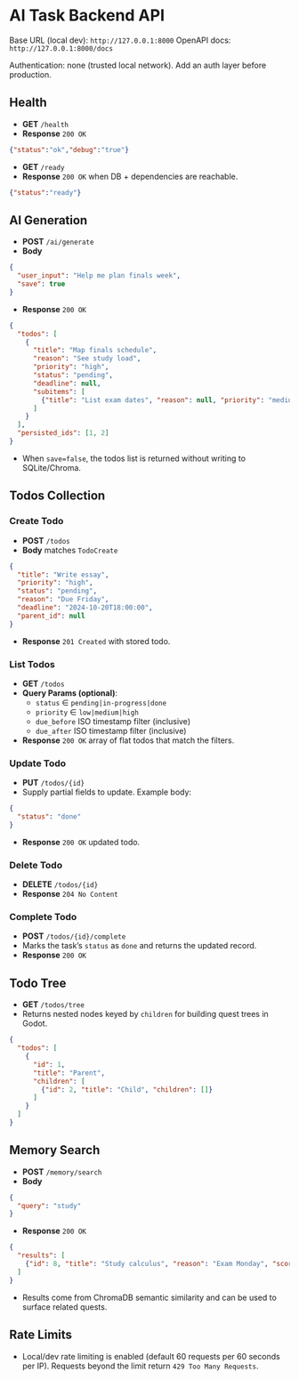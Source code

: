 # AI Task Backend API

Base URL (local dev): `http://127.0.0.1:8000`
OpenAPI docs: `http://127.0.0.1:8000/docs`

Authentication: none (trusted local network). Add an auth layer before production.

## Health
- **GET** `/health`
- **Response** `200 OK`
```json
{"status":"ok","debug":"true"}
```
- **GET** `/ready`
- **Response** `200 OK` when DB + dependencies are reachable.
```json
{"status":"ready"}
```

## AI Generation
- **POST** `/ai/generate`
- **Body**
```json
{
  "user_input": "Help me plan finals week",
  "save": true
}
```
- **Response** `200 OK`
```json
{
  "todos": [
    {
      "title": "Map finals schedule",
      "reason": "See study load",
      "priority": "high",
      "status": "pending",
      "deadline": null,
      "subitems": [
        {"title": "List exam dates", "reason": null, "priority": "medium", "status": "pending", "deadline": null, "subitems": []}
      ]
    }
  ],
  "persisted_ids": [1, 2]
}
```
- When `save=false`, the todos list is returned without writing to SQLite/Chroma.

## Todos Collection
### Create Todo
- **POST** `/todos`
- **Body** matches `TodoCreate`
```json
{
  "title": "Write essay",
  "priority": "high",
  "status": "pending",
  "reason": "Due Friday",
  "deadline": "2024-10-20T18:00:00",
  "parent_id": null
}
```
- **Response** `201 Created` with stored todo.

### List Todos
- **GET** `/todos`
- **Query Params (optional)**:
  - `status` ∈ `pending|in-progress|done`
  - `priority` ∈ `low|medium|high`
  - `due_before` ISO timestamp filter (inclusive)
  - `due_after` ISO timestamp filter (inclusive)
- **Response** `200 OK` array of flat todos that match the filters.

### Update Todo
- **PUT** `/todos/{id}`
- Supply partial fields to update. Example body:
```json
{
  "status": "done"
}
```
- **Response** `200 OK` updated todo.

### Delete Todo
- **DELETE** `/todos/{id}`
- **Response** `204 No Content`

### Complete Todo
- **POST** `/todos/{id}/complete`
- Marks the task’s `status` as `done` and returns the updated record.
- **Response** `200 OK`

## Todo Tree
- **GET** `/todos/tree`
- Returns nested nodes keyed by `children` for building quest trees in Godot.
```json
{
  "todos": [
    {
      "id": 1,
      "title": "Parent",
      "children": [
        {"id": 2, "title": "Child", "children": []}
      ]
    }
  ]
}
```

## Memory Search
- **POST** `/memory/search`
- **Body**
```json
{
  "query": "study"
}
```
- **Response** `200 OK`
```json
{
  "results": [
    {"id": 8, "title": "Study calculus", "reason": "Exam Monday", "score": 0.16}
  ]
}
```
- Results come from ChromaDB semantic similarity and can be used to surface related quests.

## Rate Limits
- Local/dev rate limiting is enabled (default 60 requests per 60 seconds per IP). Requests beyond the limit return `429 Too Many Requests`.
